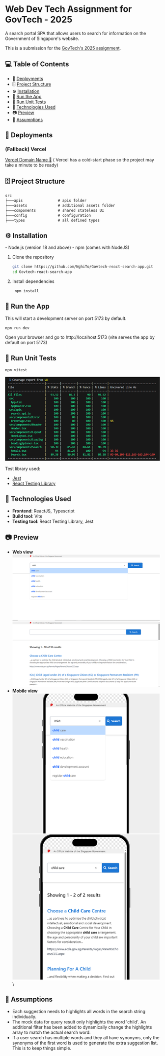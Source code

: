 # Web Dev Tech Assignment for GovTech - 2025

A search portal SPA that allows users to search for information on the Government of Singapore's website.

This is a submission for the [GovTech's 2025 assignment](https://gist.github.com/yuhong90/b5544baebde4bfe9fe2d12e8e5502cbf).

## 💻 Table of Contents

- 🔗 [Deployments](#deployments)
- 🗄️ [Project Structure](#project-structure)
- ⚙️ [Installation](#installation)
- 🚄 [Run the App](#run-the-app)
- 🧪 [Run Unit Tests](#run-unit-tests)
- 🧱 [Technologies Used](#technologies-used)
- 📷 [Preview](#preview)
- 📝 [Assumptions](#assumptions)

<h2 id="deployments">🔗 Deployments</h2>

### (Fallback) Vercel
 [Vercel Domain Name 🔗](https://govtech-react-search-app.vercel.app/) ( Vercel has a cold-start phase so the project may take a minute to be ready)

<h2 id="project-structure">🗄️ Project Structure</h2>

```
src
├───apis                # apis folder
├───assets              # additional assets folder
├───components          # shared stateless UI 
├───config              # configuration
├───types               # all defined types
```

<h2 id="installation">⚙️ Installation</h2>
- Node.js (version 18 and above)
- npm (comes with NodeJS)

1. Clone the repository

   ```bash
   git clone https://github.com/NghiTo/Govtech-react-search-app.git
   cd Govtech-react-search-app
   ```

2. Install dependencies

   ```bash
    npm install
   ```

<h2 id="run-the-app">🚄 Run the App</h2>

This will start a development server on port 5173 by default.

```bash
npm run dev
```

Open your browser and go to http://localhost:5173 (vite serves the app by default on port 5173)

<h2 id="run-unit-tests">🧪 Run Unit Tests</h2>

```bash
npm vitest
```
![test coverage](./docs/test-coverage.png)

Test library used:

- [Jest](https://jestjs.io/)
- [React Testing Library](https://testing-library.com/)

<h2 id="technologies-used">🧱 Technologies Used</h2>

- **Frontend**: ReactJS, Typescript
- **Build tool**: Vite
- **Testing tool**: React Testing Library, Jest

<h2 id="preview">📷 Preview</h2>

- **Web view**\
![search input](./docs/search-typeahead.png)
![search result](./docs/search-result.png)
- **Mobile view**\
![search input](./docs/search-typeahead-mobile.png)\
![search result](./docs/search-result-mobile.png)\

<h2 id="assumptions">📝 Assumptions</h2>

- Each suggestion needs to highlights all words in the search string individually.
- The mock data for query result only highlights the word 'child'. An additional filter has been added to dynamically change the highlights array to match the actual search word.
- If a user search has multiple words and they all have synonyms, only the synonyms of the first word is used to generate the extra suggestion list. This is to keep things simple.